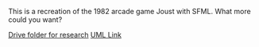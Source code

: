 This is a recreation of the 1982 arcade game Joust with SFML. What more could you want?

[Drive folder for research](https://drive.google.com/drive/folders/1AlmNz_NA4efvYUZtxsNDJNSOqeneJfCM?usp=sharing)
[UML Link](https://lucid.app/lucidchart/f48541ea-572b-4ea6-8f29-4ef66740f59c/edit?viewport_loc=-368%2C-390%2C4145%2C2053%2C0_0&invitationId=inv_0edab251-8400-43fe-af46-1de9d3c1a7db)
